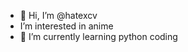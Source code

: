 - 👋 Hi, I’m @hatexcv
-  I’m interested in anime
- 🌱 I’m currently learning python coding


<!---
hatexcv/hatexcv is a ✨ special ✨ repository because its `README.md` (this file) appears on your GitHub profile.
You can click the Preview link to take a look at your changes.
--->
